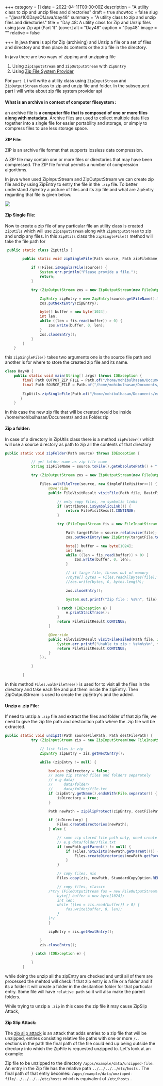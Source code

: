 +++
category = []
date = 2022-04-11T00:00:00Z
description = "A utility class to zip and unzip files and directories"
draft = true
showtoc = false
slug = "/java/100DaysOfJava/day48"
summary = "A utility class to zip and unzip files and directories"
title = "Day 48: A utility class for Zip and Unzip files using java Zip api (Part 1)"
[cover]
alt = "Day48"
caption = "Day48"
image = ""
relative = false

+++
In java there is api for Zip (archiving) and Unzip a file or a set of files and directory and then place its contents or the zip file in the directory.

In java there are two ways of zipping and unzipping file

1. Using `ZipInputStream` and `ZipOutputStream` with `ZipEntry`
2. Using [Zip File System Provider](https://docs.oracle.com/javase/8/docs/technotes/guides/io/fsp/zipfilesystemprovider.html "Zip File System Provider")

For `part 1` i will write a utility class using `ZipInputStream` and `ZipOutputStream` class to zip and unzip file and folder. In the subsequent part i will write about zip file system provider api

#### What is an archive in context of computer filesystem :

an archive file is **a computer file that is composed of one or more files along with metadata**. Archive files are used to collect multiple data files together into a single file for easier portability and storage, or simply to compress files to use less storage space.

#### ZIP File:

ZIP is an archive file format that supports lossless data compression.

A ZIP file may contain one or more files or directories that may have been compressed. The ZIP file format permits a number of compression algorithms.

In java when used ZipInputStream and ZipOutputStream we  can create zip file and by using ZipEntry to entry the file in the `.zip` file. To better understand ZipEntry a picture of files and its zip file and what are ZipEntry regarding that file is given below.

![](https://s1.o7planning.com/en/10195/images/18542.png)

#### Zip Single File:

Now to create a zip file of any particular file an utility class is created `ZipUtils` which will use `ZipInputStream` along with `ZipOutputStream` to zip and unzip any files. In this `ZipUtils` class the `zipSingleFile()` method will take the file path for

```java
 public static class ZipUtils {

        public static void zipSingleFile(Path source, Path zipFileName) throws IOException {

            if (!Files.isRegularFile(source)) {
                System.err.println("Please provide a file.");
                return;
            }

            try (ZipOutputStream zos = new ZipOutputStream(new FileOutputStream(zipFileName.toString())); FileInputStream fis = new FileInputStream(source.toFile())) {

                ZipEntry zipEntry = new ZipEntry(source.getFileName().toString());
                zos.putNextEntry(zipEntry);

                byte[] buffer = new byte[1024];
                int len;
                while ((len = fis.read(buffer)) > 0) {
                    zos.write(buffer, 0, len);
                }
                zos.closeEntry();
            }
        }
    }
```

this `zipSingleFile()` takes two arguments one is the source file path and another is for where to store the created zip file and its name.

```java
class Day48 {
    public static void main(String[] args) throws IOException {
        final Path OUTPUT_ZIP_FILE = Path.of("/home/mohibulhasan/Documents/Folder.zip");
        final Path SOURCE_FILE = Path.of("/home/mohibulhasan/Documents/example.txt");
        
        ZipUtils.zipSingleFile(Path.of("/home/mohibulhasan/Documents/example.txt"),OUTPUT_ZIP_FILE);
       }
    }
```

in this case the new zip file that will be created would be inside /home/mohibulhasan/Documents/ and as Folder.zip

#### Zip a folder:

In case of a directory in ZipUtils class there is a method `zipFolder()` which will use a source directory as path to zip all the contents of that directory

```java
public static void zipFolder(Path source) throws IOException {

            // get folder name as zip file name
            String zipFileName = source.toFile().getAbsolutePath() + ".zip";

            try (ZipOutputStream zos = new ZipOutputStream(new FileOutputStream(zipFileName))) {

                Files.walkFileTree(source, new SimpleFileVisitor<>() {
                    @Override
                    public FileVisitResult visitFile(Path file, BasicFileAttributes attributes) {

                        // only copy files, no symbolic links
                        if (attributes.isSymbolicLink()) {
                            return FileVisitResult.CONTINUE;
                        }

                        try (FileInputStream fis = new FileInputStream(file.toFile())) {

                            Path targetFile = source.relativize(file);
                            zos.putNextEntry(new ZipEntry(targetFile.toString()));

                            byte[] buffer = new byte[1024];
                            int len;
                            while ((len = fis.read(buffer)) > 0) {
                                zos.write(buffer, 0, len);
                            }

                            // if large file, throws out of memory
                            //byte[] bytes = Files.readAllBytes(file);
                            //zos.write(bytes, 0, bytes.length);

                            zos.closeEntry();

                            System.out.printf("Zip file : %s%n", file);

                        } catch (IOException e) {
                            e.printStackTrace();
                        }
                        return FileVisitResult.CONTINUE;
                    }

                    @Override
                    public FileVisitResult visitFileFailed(Path file, IOException exc) {
                        System.err.printf("Unable to zip : %s%n%s%n", file, exc);
                        return FileVisitResult.CONTINUE;
                    }
                });

            }

        }
```

in this method `Files.walkFileTree()` is used for to visit all the files in the directory and take each file and put them inside the zipEntry. Then ZipOutputStream is used to create the zipEntry's and the added.

#### Unzip a .zip File:

If need to unzip a `.zip` file and extract the files and folder of that zip file, we need to give the zip file path and destiantion path where the .zip file will be extracted.

```java
public static void unzipIt(Path sourceFilePath, Path destFilePath) {
            try (ZipInputStream zis = new ZipInputStream(new FileInputStream(sourceFilePath.toFile()))) {

                // list files in zip
                ZipEntry zipEntry = zis.getNextEntry();

                while (zipEntry != null) {

                    boolean isDirectory = false;
                    // some zip stored files and folders separately
                    // e.g data/
                    //     data/folder/
                    //     data/folder/file.txt
                    if (zipEntry.getName().endsWith(File.separator)) {
                        isDirectory = true;
                    }

                    Path newPath = zipSlipProtect(zipEntry, destFilePath);

                    if (isDirectory) {
                        Files.createDirectories(newPath);
                    } else {

                        // some zip stored file path only, need create parent directories
                        // e.g data/folder/file.txt
                        if (newPath.getParent() != null) {
                            if (Files.notExists(newPath.getParent())) {
                                Files.createDirectories(newPath.getParent());
                            }
                        }

                        // copy files, nio
                        Files.copy(zis, newPath, StandardCopyOption.REPLACE_EXISTING);

                        // copy files, classic
                    /*try (FileOutputStream fos = new FileOutputStream(newPath.toFile())) {
                        byte[] buffer = new byte[1024];
                        int len;
                        while ((len = zis.read(buffer)) > 0) {
                            fos.write(buffer, 0, len);
                        }
                    }*/
                    }

                    zipEntry = zis.getNextEntry();

                }
                zis.closeEntry();

            } catch (IOException e) {

            }
        }
```

while doing the unzip all the zipEntry are checked and until all of them are processed the mehtod will check if that zip entry is a file or a folder and if its a folder it will create a folder in the desitantion folder for that particular entry. Some file will have `relative path` so it will also make the parent folders.

While trying to unzip a `.zip` in this case the zip file it may cause ZipSlip Attack,

#### Zip Slip Attack:

The [zip slip attack](https://www.infoq.com/news/2018/06/zip-slip/ "Zip Slip attack") is  an attack that adds entries to a zip file that will be unzipped, entries consisting relative file paths with one or more `/..` sections in the path the final path of the file could end up being outside the directory into which the ZipFile is requested unzipped to. Let's look at an example:

Zip file to be unzipped to the directory `/apps/example/data/unzipped-file`. An entry in the Zip file has the relative path `../../../../etc/hosts` . The final path of that entry becomes: `/apps/example/data/unzipped-file/../../../../etc/hosts` which is equivalent of `/etc/hosts` .